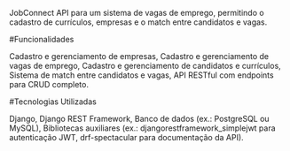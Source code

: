 JobConnect
API para um sistema de vagas de emprego, permitindo o cadastro de currículos, empresas e o match entre candidatos e vagas.

#Funcionalidades

Cadastro e gerenciamento de empresas,
Cadastro e gerenciamento de vagas de emprego,
Cadastro e gerenciamento de candidatos e currículos,
Sistema de match entre candidatos e vagas,
API RESTful com endpoints para CRUD completo.

#Tecnologias Utilizadas

Django,
Django REST Framework,
Banco de dados (ex.: PostgreSQL ou MySQL),
Bibliotecas auxiliares (ex.: djangorestframework_simplejwt para autenticação JWT, drf-spectacular para documentação da API).
